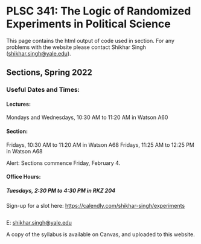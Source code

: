 # PLSC 341: The Logic of Randomized Experiments in Political Science

This page contains the html output of code used in section. For any problems with the website please contact Shikhar Singh (shikhar.singh@yale.edu). 

## Sections, Spring 2022

### Useful Dates and Times:

#### Lectures: 
Mondays and Wednesdays, 10:30 AM to 11:20 AM in Watson A60

#### Section: 
Fridays, 10:30 AM to 11:20 AM in Watson A68
Fridays, 11:25 AM to 12:25 PM in Watson A68


Alert: Sections commence Friday, February 4. 

#### Office Hours:
##### Tuesdays, 2:30 PM to 4:30 PM in RKZ 204
Sign-up for a slot here: https://calendly.com/shikhar-singh/experiments

<a rel='nofollow' href='https://www.qr-code-generator.com' border='0' style='cursor:default'><img src='https://chart.googleapis.com/chart?cht=qr&chl=https%3A%2F%2Fcalendly.com%2Fshikhar-singh%2Fexperiments&chs=180x180&choe=UTF-8&chld=L|2' alt=''></a>

E: shikhar.singh@yale.edu


A copy of the syllabus is available on Canvas, and uploaded to this website. 
